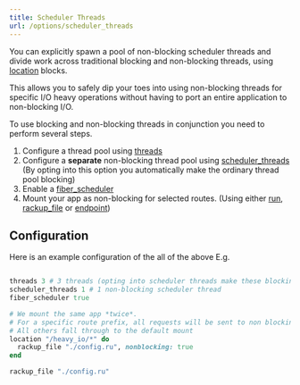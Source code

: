 ```yaml
---
title: Scheduler Threads
url: /options/scheduler_threads
---
```


You can explicitly spawn a pool of non-blocking scheduler threads and divide work across traditional blocking and non-blocking threads, using [location](/middleware/location) blocks.

This allows you to safely dip your toes into using non-blocking threads for specific I/O heavy operations without having to port an entire application to non-blocking I/O.

To use blocking and non-blocking threads in conjunction you need to perform several steps.
1. Configure a thread pool using [threads](/middleware/threads)
2. Configure a **separate** non-blocking thread pool using [scheduler_threads](/middleware/scheduler_threads) (By opting into this option you automatically make the ordinary thread pool blocking)
3. Enable a [fiber_scheduler](/options/fiber_scheduler)
4. Mount your app as non-blocking for selected routes. (Using either [run](/middleware/run), [rackup_file](/middleware/rackup_file) or [endpoint](/middleware/endpoint))

## Configuration
Here is an example configuration of the all of the above E.g.

```ruby {filename=Itsi.rb}

threads 3 # 3 threads (opting into scheduler threads make these blocking)
scheduler_threads 1 # 1 non-blocking scheduler thread
fiber_scheduler true

# We mount the same app *twice*.
# For a specific route prefix, all requests will be sent to non blocking threads.
# All others fall through to the default mount
location "/heavy_io/*" do
  rackup_file "./config.ru", nonblocking: true
end

rackup_file "./config.ru"

```
